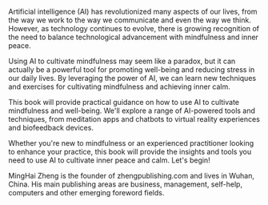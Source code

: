
Artificial intelligence (AI) has revolutionized many aspects of our lives, from the way we work to the way we communicate and even the way we think. However, as technology continues to evolve, there is growing recognition of the need to balance technological advancement with mindfulness and inner peace.

Using AI to cultivate mindfulness may seem like a paradox, but it can actually be a powerful tool for promoting well-being and reducing stress in our daily lives. By leveraging the power of AI, we can learn new techniques and exercises for cultivating mindfulness and achieving inner calm.

This book will provide practical guidance on how to use AI to cultivate mindfulness and well-being. We'll explore a range of AI-powered tools and techniques, from meditation apps and chatbots to virtual reality experiences and biofeedback devices.

Whether you're new to mindfulness or an experienced practitioner looking to enhance your practice, this book will provide the insights and tools you need to use AI to cultivate inner peace and calm. Let's begin!

MingHai Zheng is the founder of zhengpublishing.com and lives in Wuhan, China. His main publishing areas are business, management, self-help, computers and other emerging foreword fields.

